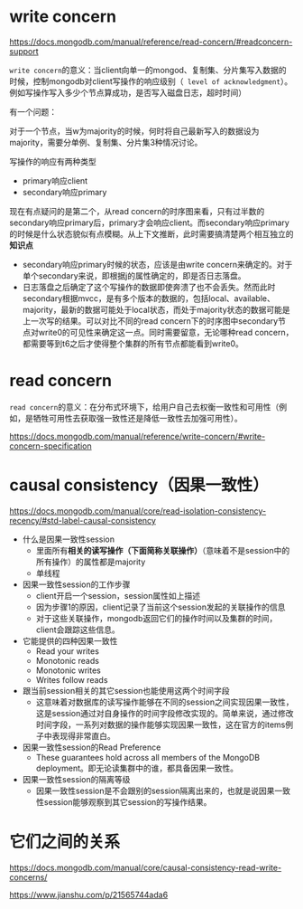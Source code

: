 # write concern

https://docs.mongodb.com/manual/reference/read-concern/#readconcern-support

`write concern`的意义：当client向单一的mongod、复制集、分片集写入数据的时候，控制mongodb对client写操作的响应级别（` level of acknowledgment`）。例如写操作写入多少个节点算成功，是否写入磁盘日志，超时时间）

有一个问题：

对于一个节点，当w为majority的时候，何时将自己最新写入的数据设为majority，需要分单例、复制集、分片集3种情况讨论。

写操作的响应有两种类型

* primary响应client
* secondary响应primary

现在有点疑问的是第二个，从read concern的时序图来看，只有过半数的secondary响应primary后，primary才会响应client。而secondary响应primary的时候是什么状态貌似有点模糊。从上下文推断，此时需要搞清楚两个相互独立的**知识点**

* secondary响应primary时候的状态，应该是由write concern来确定的。对于单个secondary来说，即根据j的属性确定的，即是否日志落盘。
* 日志落盘之后确定了这个写操作的数据即使奔溃了也不会丢失。然而此时secondary根据mvcc，是有多个版本的数据的，包括local、available、majority，最新的数据可能处于local状态，而处于majority状态的数据可能是上一次写的结果。可以对比不同的read concern下的时序图中secondary节点对write0的可见性来确定这一点。同时需要留意，无论哪种read concern，都需要等到t6之后才使得整个集群的所有节点都能看到write0。

# read concern

`read concern`的意义：在分布式环境下，给用户自己去权衡一致性和可用性（例如，是牺牲可用性去获取强一致性还是降低一致性去加强可用性）。

https://docs.mongodb.com/manual/reference/write-concern/#write-concern-specification



# causal consistency（因果一致性）

https://docs.mongodb.com/manual/core/read-isolation-consistency-recency/#std-label-causal-consistency

* 什么是因果一致性session
  * 里面所有**相关的读写操作（下面简称关联操作）**（意味着不是session中的所有操作）的属性都是majority
  * 单线程
* 因果一致性session的工作步骤
  * client开启一个session，session属性如上描述
  * 因为步骤1的原因，client记录了当前这个session发起的关联操作的信息
  * 对于这些关联操作，mongodb返回它们的操作时间以及集群的时间，client会跟踪这些信息。
* 它能提供的四种因果一致性
  * Read your writes
  * Monotonic reads
  * Monotonic writes
  * Writes follow reads
* 跟当前session相关的其它session也能使用这两个时间字段
  * 这意味着对数据库的读写操作能够在不同的session之间实现因果一致性，这是session通过对自身操作的时间字段修改实现的。简单来说，通过修改时间字段，一系列对数据的操作能够实现因果一致性，这在官方的items例子中表现得非常直白。
* 因果一致性session的Read Preference
  * These guarantees hold across all members of the MongoDB deployment。即无论读集群中的谁，都具备因果一致性。
* 因果一致性session的隔离等级
  * 因果一致性session是不会跟别的session隔离出来的，也就是说因果一致性session能够观察到其它session的写操作结果。







# 它们之间的关系

https://docs.mongodb.com/manual/core/causal-consistency-read-write-concerns/





https://www.jianshu.com/p/21565744ada6
